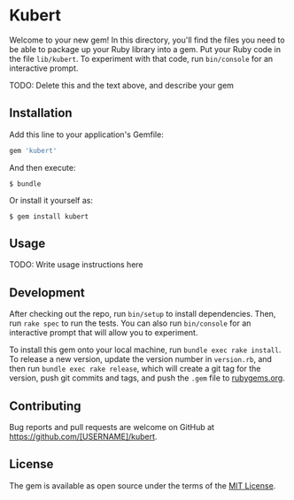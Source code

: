 # Kubert

Welcome to your new gem! In this directory, you'll find the files you need to be able to package up your Ruby library into a gem. Put your Ruby code in the file `lib/kubert`. To experiment with that code, run `bin/console` for an interactive prompt.

TODO: Delete this and the text above, and describe your gem

## Installation

Add this line to your application's Gemfile:

```ruby
gem 'kubert'
```

And then execute:

    $ bundle

Or install it yourself as:

    $ gem install kubert

## Usage

TODO: Write usage instructions here

## Development

After checking out the repo, run `bin/setup` to install dependencies. Then, run `rake spec` to run the tests. You can also run `bin/console` for an interactive prompt that will allow you to experiment.

To install this gem onto your local machine, run `bundle exec rake install`. To release a new version, update the version number in `version.rb`, and then run `bundle exec rake release`, which will create a git tag for the version, push git commits and tags, and push the `.gem` file to [rubygems.org](https://rubygems.org).

## Contributing

Bug reports and pull requests are welcome on GitHub at https://github.com/[USERNAME]/kubert.


## License

The gem is available as open source under the terms of the [MIT License](http://opensource.org/licenses/MIT).

